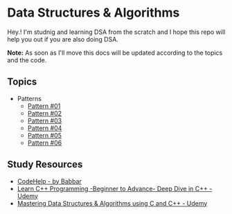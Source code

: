# Data Structures & Algorithms

Hey.! I'm studnig and learning DSA from the scratch and I hope this repo will help you out if you are also doing DSA.

**Note:** As soon as I'll move this docs will be updated according to the topics and the code.

## Topics

- Patterns
  - [Pattern #01](./Patterns/Pattern1.cpp)
  - [Pattern #02](./Patterns/Pattern2.cpp)
  - [Pattern #03](./Patterns/Pattern3.cpp)
  - [Pattern #04](./Patterns/Pattern4.cpp)
  - [Pattern #05](./Patterns/Pattern5.cpp)
  - [Pattern #06](./Patterns/Pattern6.cpp)

## Study Resources

- [CodeHelp - by Babbar](https://www.youtube.com/watch?v=WQoB2z67hvY&list=PLDzeHZWIZsTryvtXdMr6rPh4IDexB5NIA&index=2)
- [Learn C++ Programming -Beginner to Advance- Deep Dive in C++ - Udemy](https://www.udemy.com/course/cpp-deep-dive/)
- [Mastering Data Structures & Algorithms using C and C++ - Udemy](https://www.udemy.com/course/datastructurescncpp/)
